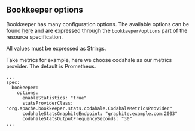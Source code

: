 ## Bookkeeper options

Bookkeeper has many configuration options. The available options can be found [here](https://bookkeeper.apache.org/docs/4.7.0/reference/config/) and are expressed through the `bookkeeper/options` part of the resource specification.

All values must be expressed as Strings.

Take metrics for example, here we choose codahale as our metrics provider. The default is Prometheus.

```
...
spec:
  bookeeper:
    options:
      enableStatistics: "true"
      statsProviderClass: "org.apache.bookkeeper.stats.codahale.CodahaleMetricsProvider"
      codahaleStatsGraphiteEndpoint: "graphite.example.com:2003"
      codahaleStatsOutputFrequencySeconds: "30"
...
```
